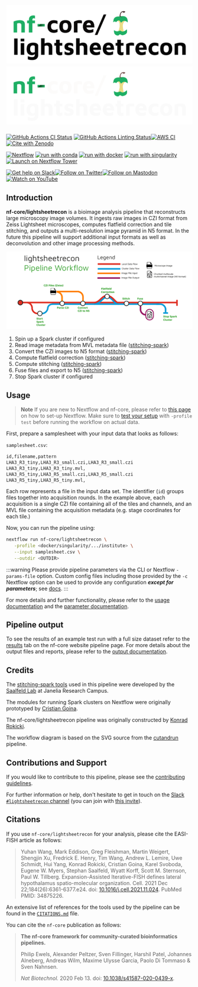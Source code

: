 # [![nf-core/lightsheetrecon](docs/images/nf-core-lightsheetrecon_logo_light.png)](https://github.com/JaneliaSciComp/lightsheetrecon#gh-light-mode-only) [![nf-core/lightsheetrecon](docs/images/nf-core-lightsheetrecon_logo_dark.png)](https://github.com/JaneliaSciComp/lightsheetrecon#gh-dark-mode-only)

[![GitHub Actions CI Status](https://github.com/nf-core/lightsheetrecon/workflows/nf-core%20CI/badge.svg)](https://github.com/nf-core/lightsheetrecon/actions?query=workflow%3A%22nf-core+CI%22)
[![GitHub Actions Linting Status](https://github.com/nf-core/lightsheetrecon/workflows/nf-core%20linting/badge.svg)](https://github.com/nf-core/lightsheetrecon/actions?query=workflow%3A%22nf-core+linting%22)[![AWS CI](https://img.shields.io/badge/CI%20tests-full%20size-FF9900?labelColor=000000&logo=Amazon%20AWS)](https://nf-co.re/lightsheetrecon/results)[![Cite with Zenodo](http://img.shields.io/badge/DOI-10.5281/zenodo.XXXXXXX-1073c8?labelColor=000000)](https://doi.org/10.5281/zenodo.XXXXXXX)

[![Nextflow](https://img.shields.io/badge/nextflow%20DSL2-%E2%89%A523.04.0-23aa62.svg)](https://www.nextflow.io/)
[![run with conda](http://img.shields.io/badge/run%20with-conda-3EB049?labelColor=000000&logo=anaconda)](https://docs.conda.io/en/latest/)
[![run with docker](https://img.shields.io/badge/run%20with-docker-0db7ed?labelColor=000000&logo=docker)](https://www.docker.com/)
[![run with singularity](https://img.shields.io/badge/run%20with-singularity-1d355c.svg?labelColor=000000)](https://sylabs.io/docs/)
[![Launch on Nextflow Tower](https://img.shields.io/badge/Launch%20%F0%9F%9A%80-Nextflow%20Tower-%234256e7)](https://tower.nf/launch?pipeline=https://github.com/nf-core/lightsheetrecon)

[![Get help on Slack](http://img.shields.io/badge/slack-nf--core%20%23lightsheetrecon-4A154B?labelColor=000000&logo=slack)](https://nfcore.slack.com/channels/lightsheetrecon)[![Follow on Twitter](http://img.shields.io/badge/twitter-%40nf__core-1DA1F2?labelColor=000000&logo=twitter)](https://twitter.com/nf_core)[![Follow on Mastodon](https://img.shields.io/badge/mastodon-nf__core-6364ff?labelColor=FFFFFF&logo=mastodon)](https://mstdn.science/@nf_core)[![Watch on YouTube](http://img.shields.io/badge/youtube-nf--core-FF0000?labelColor=000000&logo=youtube)](https://www.youtube.com/c/nf-core)

## Introduction

**nf-core/lightsheetrecon** is a bioimage analysis pipeline that reconstructs large microscopy image volumes. It ingests raw images in CZI format from Zeiss Lightsheet microscopes, computes flatfield correction and tile stitching, and outputs a multi-resolution image pyramid in N5 format. In the future this pipeline will support additional input formats as well as deconvolution and other image processing methods.

![nf-core/rnaseq metro map](docs/images/nf-core-lightsheetrecon_metro_map.png)

1. Spin up a Spark cluster if configured
2. Read image metadata from MVL metadata file ([stitching-spark](https://github.com/saalfeldlab/stitching-spark/blob/master/src/main/java/org/janelia/stitching/ParseCZITilesMetadata.java))
3. Convert the CZI images to N5 format ([stitching-spark](https://github.com/saalfeldlab/stitching-spark/blob/master/src/main/java/org/janelia/stitching/ConvertCZITilesToN5Spark.java))
4. Compute flatfield correction ([stitching-spark](https://github.com/saalfeldlab/stitching-spark/blob/master/src/main/java/org/janelia/flatfield/FlatfieldCorrection.java))
5. Compute stitching ([stitching-spark](https://github.com/saalfeldlab/stitching-spark/blob/master/src/main/java/org/janelia/stitching/PipelineStitchingStepExecutor.java))
6. Fuse files and export to N5 ([stitching-spark](https://github.com/saalfeldlab/stitching-spark/blob/master/src/main/java/org/janelia/stitching/PipelineFusionStepExecutor.java))
7. Stop Spark cluster if configured

## Usage

> **Note**
> If you are new to Nextflow and nf-core, please refer to [this page](https://nf-co.re/docs/usage/installation) on how
> to set-up Nextflow. Make sure to [test your setup](https://nf-co.re/docs/usage/introduction#how-to-run-a-pipeline)
> with `-profile test` before running the workflow on actual data.

First, prepare a samplesheet with your input data that looks as follows:

`samplesheet.csv`:

```csv
id,filename,pattern
LHA3_R3_tiny,LHA3_R3_small.czi,LHA3_R3_small.czi
LHA3_R3_tiny,LHA3_R3_tiny.mvl,
LHA3_R5_tiny,LHA3_R5_small.czi,LHA3_R5_small.czi
LHA3_R5_tiny,LHA3_R5_tiny.mvl,
```

Each row represents a file in the input data set. The identifier (`id`) groups files together into acquisition rounds. In the example above, each acquisition is a single CZI file containing all of the tiles and channels, and an MVL file containing the acquisition metadata (e.g. stage coordinates for each tile.)

Now, you can run the pipeline using:

```bash
nextflow run nf-core/lightsheetrecon \
   -profile <docker/singularity/.../institute> \
   --input samplesheet.csv \
   --outdir <OUTDIR>
```

:::warning
Please provide pipeline parameters via the CLI or Nextflow `-params-file` option. Custom config files including those
provided by the `-c` Nextflow option can be used to provide any configuration _**except for parameters**_;
see [docs](https://nf-co.re/usage/configuration#custom-configuration-files).
:::

For more details and further functionality, please refer to the [usage documentation](https://nf-co.re/lightsheetrecon/usage) and the [parameter documentation](https://nf-co.re/lightsheetrecon/parameters).

## Pipeline output

To see the results of an example test run with a full size dataset refer to the [results](https://nf-co.re/lightsheetrecon/results) tab on the nf-core website pipeline page.
For more details about the output files and reports, please refer to the
[output documentation](https://nf-co.re/lightsheetrecon/output).

## Credits

The [stitching-spark tools](https://github.com/saalfeldlab/stitching-spark) used in this pipeline were developed by the [Saalfeld Lab](https://www.janelia.org/lab/saalfeld-lab) at Janelia Research Campus.

The modules for running Spark clusters on Nextflow were originally prototyped by [Cristian Goina](https://github.com/cgoina).

The nf-core/lightsheetrecon pipeline was originally constructed by [Konrad Rokicki](https://github.com/krokicki).

The workflow diagram is based on the SVG source from the [cutandrun](https://github.com/nf-core/cutandrun/) pipeline.

## Contributions and Support

If you would like to contribute to this pipeline, please see the [contributing guidelines](.github/CONTRIBUTING.md).

For further information or help, don't hesitate to get in touch on the [Slack `#lightsheetrecon` channel](https://nfcore.slack.com/channels/lightsheetrecon) (you can join with [this invite](https://nf-co.re/join/slack)).

## Citations

<!-- TODO nf-core: Add citation for pipeline after first release. Uncomment lines below and update Zenodo doi and badge at the top of this file. -->

If you use `nf-core/lightsheetrecon` for your analysis, please cite the EASI-FISH article as follows:

> Yuhan Wang, Mark Eddison, Greg Fleishman, Martin Weigert, Shengjin Xu, Fredrick E. Henry, Tim Wang, Andrew L. Lemire, Uwe Schmidt, Hui Yang,
> Konrad Rokicki, Cristian Goina, Karel Svoboda, Eugene W. Myers, Stephan Saalfeld, Wyatt Korff, Scott M. Sternson, Paul W. Tillberg.
> Expansion-Assisted Iterative-FISH defines lateral hypothalamus spatio-molecular organization. Cell. 2021 Dec 22;184(26):6361-6377.e24.
> doi: [10.1016/j.cell.2021.11.024](https://doi.org/10.1016/j.cell.2021.11.024). PubMed PMID: 34875226.

An extensive list of references for the tools used by the pipeline can be found in the [`CITATIONS.md`](CITATIONS.md) file.

You can cite the `nf-core` publication as follows:

> **The nf-core framework for community-curated bioinformatics pipelines.**
>
> Philip Ewels, Alexander Peltzer, Sven Fillinger, Harshil Patel, Johannes Alneberg, Andreas Wilm, Maxime Ulysse Garcia, Paolo Di Tommaso & Sven Nahnsen.
>
> _Nat Biotechnol._ 2020 Feb 13. doi: [10.1038/s41587-020-0439-x](https://dx.doi.org/10.1038/s41587-020-0439-x).
